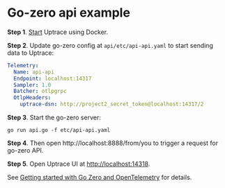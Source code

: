 # Go-zero api example

**Step 1**. [Start](https://github.com/uptrace/uptrace/tree/master/example/docker) Uptrace using
Docker.

**Step 2**. Update go-zero config at `api/etc/api-api.yaml` to start sending data to Uptrace:

```yaml
Telemetry:
  Name: api-api
  Endpoint: localhost:14317
  Sampler: 1.0
  Batcher: otlpgrpc
  OtlpHeaders:
    uptrace-dsn: http://project2_secret_token@localhost:14317/2
```

**Step 3**. Start the go-zero server:

```shell
go run api.go -f etc/api-api.yaml
```

**Step 4**. Then open http://localhost:8888/from/you to trigger a request for go-zero API.

**Step 5**. Open Uptrace UI at [http://localhost:14318](http://localhost:14318).

See
[Getting started with Go Zero and OpenTelemetry](https://uptrace.dev/opentelemetry/instrumentations/go-zero.html)
for details.

